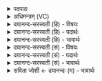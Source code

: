 <details><summary>पदपाठः</summary>

होता॑। य॒क्ष॒त्। सु॒पेश॒सेति॑ सु॒ऽपेश॑सा। सु॒शि॒ल्पे इति॑ सुऽशि॒ल्पे। बृ॒ह॒तीऽइति॑ बृह॒ती। उ॒भेऽइत्यु॒भे। नक्तो॒षासा॑। नक्तो॒षसेति॒ नक्तो॒षसा॑। न। द॒र्श॒तेऽइति॑ दर्श॒ते। विश्व॑म्। इन्द्र॑म्। व॒यो॒धस॒मिति॑ वयः॒ऽधस॑म्। त्रि॒ष्टुभ॑म्। त्रि॒स्तुभ॒मिति॑ त्रि॒ऽस्तुभ॑म्। छन्दः॑। इ॒ह। इ॒न्द्रि॒यम्। प॒ष्ठ॒वाह॒मिति॑ पष्ठ॒ऽवाह॑म्। गाम्। वयः॑। दध॑त्। वी॒ताम्। आज्य॑स्य। होतः॑। यज॑। २९।
</details>

<details><summary>अधिमन्त्रम् (VC)</summary>

- अहोरात्रे देवते
- सरस्वत्यृषिः
- निचृदतिशक्वरी
- पञ्चमः
</details>

<details><summary>दयानन्द-सरस्वती (हि) - विषयः</summary>

फिर उसी विषय को अगले मन्त्र में कहा है ॥
</details>

<details><summary>दयानन्द-सरस्वती (हि) - पदार्थः</summary>

पदार्थान्वयभाषाः -  हे (होतः) यज्ञ करनेहारे पुरुष ! तू जैसे (इह) इस जगत् में (बृहती) बढ़े (उभे) दोनों (सुशिल्पे) सुन्दर शिल्पकार्य जिन में हों वे (दर्शते) देखने योग्य (नक्तोषासा) रात्रि, दिन के (न) समान (सुपेशसा) सुन्दर रूपवाले अध्यापक, उपदेशक दो विद्वान् (विश्वम्) सब (वयोधसम्) कामना के आधार (इन्द्रम्) उत्तम ऐश्वर्य (त्रिष्टुभम्) त्रिष्टुप् छन्द का अर्थ (छन्दः) बल (वयः) अवस्था (इन्द्रियम्) श्रोत्रादि इन्द्रिय और (पष्ठवाहम्) पीठ पर भार ले चलनेवाले (गाम्) बैल को (वीताम्) प्राप्त हों, जैसे (आज्यस्य) प्राप्त होने योग्य घृतादि पदार्थ के सम्बन्धी इन को (दधत्) धारण करता हुआ (होता) ग्रहणकर्ता पुरुष (यक्षत्) प्राप्त होवे, वैसे (यज) यज्ञ कीजिए ॥२९ ॥
</details>

<details><summary>दयानन्द-सरस्वती (हि) - भावार्थः</summary>

भावार्थभाषाः -  इस मन्त्र में उपमा और वाचकलुप्तोपमालङ्कार है। जो सम्पूर्ण ऐश्वर्य करनेहारे शिल्पकार्यों को इस जगत् में सिद्ध करते हैं, वे सुखी होते हैं ॥२९ ॥
</details>

<details><summary>दयानन्द-सरस्वती (सं) - विषयः</summary>

पुनस्तमेव विषयमाह ॥
</details>

<details><summary>दयानन्द-सरस्वती (सं) - पदार्थः</summary>

पदार्थान्वयभाषाः -  हे होतस्त्वं यथेह बृहत्युभे सुशिल्पे दर्शते नक्तोषासा न सुपेशसा विश्वं वयोधसमिन्द्रं त्रिष्टुभं छन्दो वय इन्द्रियं पष्ठवाहं गां न वीतां यथाऽऽज्यस्यैतानि दधत् सन् होता यक्षत् तथा यज ॥२९ ॥
</details>

<details><summary>दयानन्द-सरस्वती (सं) - भावार्थः</summary>

भावार्थभाषाः -  अत्रोपमावाचकलुप्तोपमालङ्कारौ। ये सकलैश्वर्यकराणि शिल्पकर्माणीह साध्नुवन्ति ते सुखिनो जायन्ते ॥२९ ॥
</details>

<details><summary>सविता जोशी ← दयानन्दः (म) - भावार्थः</summary>

भावार्थभाषाः -  या मंत्रात उपमा व वाचलुप्तोपमालंकार आहेत. जी माणसे या जगात (शिल्पकार्य) हस्तकौशल्ययुक्त कामे करून संपूर्ण ऐश्वर्य निर्माण करतात ती सुखी होतात.
</details>